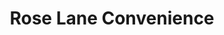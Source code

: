 ---
title: "Rose Lane Convenience"
url: /chadwell-heath/rose-lane-convenience/
shop: Lebensmittel
---